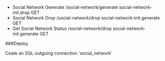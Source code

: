 

* Social Network Generate 	/social-network/generate 		social-network-init.drop   GET
* Social Network Drop				/social-network/drop				social-network-init.generate 		GET
* Get Social Network Status				/social-network/drop				social-network-init.generate 		GET


###Deploy

Ceate an SQL outgoing connection 'social_network'